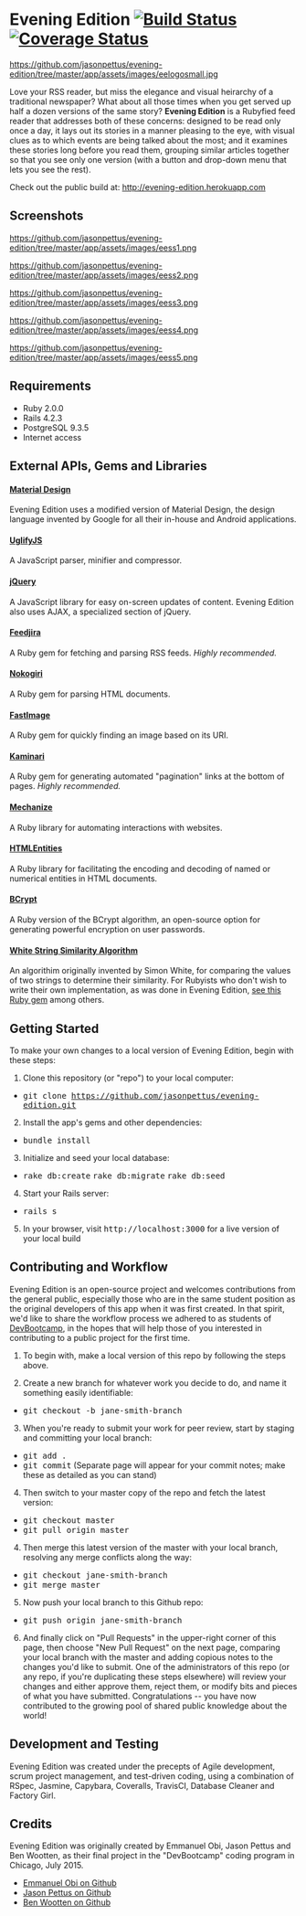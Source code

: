 # Evening Edition [![Build Status](https://travis-ci.org/jasonpettus/evening-edition.svg?branch=master)](https://travis-ci.org/jasonpettus/evening-edition) [![Coverage Status](https://coveralls.io/repos/jasonpettus/evening-edition/badge.svg?branch=master&service=github)](https://coveralls.io/github/jasonpettus/evening-edition?branch=master)

https://github.com/jasonpettus/evening-edition/tree/master/app/assets/images/eelogosmall.jpg

Love your RSS reader, but miss the elegance and visual heirarchy of a traditional newspaper? What about all those times when you get served up half a dozen versions of the same story? **Evening Edition** is a Rubyfied feed reader that addresses both of these concerns: designed to be read only once a day, it lays out its stories in a manner pleasing to the eye, with visual clues as to which events are being talked about the most; and it examines these stories long before you read them, grouping similar articles together so that you see only one version (with a button and drop-down menu that lets you see the rest).

Check out the public build at: http://evening-edition.herokuapp.com

## Screenshots

https://github.com/jasonpettus/evening-edition/tree/master/app/assets/images/eess1.png

https://github.com/jasonpettus/evening-edition/tree/master/app/assets/images/eess2.png

https://github.com/jasonpettus/evening-edition/tree/master/app/assets/images/eess3.png

https://github.com/jasonpettus/evening-edition/tree/master/app/assets/images/eess4.png

https://github.com/jasonpettus/evening-edition/tree/master/app/assets/images/eess5.png

## Requirements
- Ruby 2.0.0
- Rails 4.2.3
- PostgreSQL 9.3.5
- Internet access

## External APIs, Gems and Libraries

#### [Material Design](http://www.google.com/design/spec/material-design/introduction.html)
Evening Edition uses a modified version of Material Design, the design language invented by Google for all their in-house and Android applications.

#### [UglifyJS](https://github.com/mishoo/UglifyJS2)
A JavaScript parser, minifier and compressor.

#### [jQuery](https://jquery.com/)
A JavaScript library for easy on-screen updates of content. Evening Edition also uses AJAX, a specialized section of jQuery.

#### [Feedjira](http://feedjira.com/)
A Ruby gem for fetching and parsing RSS feeds. *Highly recommended.*

#### [Nokogiri](http://www.nokogiri.org/)
A Ruby gem for parsing HTML documents.

#### [FastImage](https://github.com/sdsykes/fastimage)
A Ruby gem for quickly finding an image based on its URI.

#### [Kaminari](https://github.com/amatsuda/kaminari)
A Ruby gem for generating automated "pagination" links at the bottom of pages. *Highly recommended.*

#### [Mechanize](https://github.com/sparklemotion/mechanize)
A Ruby library for automating interactions with websites.

#### [HTMLEntities](https://github.com/threedaymonk/htmlentities)
A Ruby library for facilitating the encoding and decoding of named or numerical entities in HTML documents.

#### [BCrypt](https://github.com/codahale/bcrypt-ruby)
A Ruby version of the BCrypt algorithm, an open-source option for generating powerful encryption on user passwords.

#### [White String Similarity Algorithm](http://www.catalysoft.com/articles/StrikeAMatch.html)
An algorithim originally invented by Simon White, for comparing the values of two strings to determine their similarity. For Rubyists who don't wish to write their own implementation, as was done in Evening Edition, [see this Ruby gem](https://github.com/jfairbank/whitesimilarity) among others.

## Getting Started

To make your own changes to a local version of Evening Edition, begin with these steps:

1. Clone this repository (or "repo") to your local computer:
  - <tt>git clone https://github.com/jasonpettus/evening-edition.git</tt>
2. Install the app's gems and other dependencies:
  - <tt>bundle install</tt>
3. Initialize and seed your local database:
  - <tt>rake db:create</tt> <tt>rake db:migrate</tt> <tt>rake db:seed</tt>
4. Start your Rails server:
  - <tt>rails s</tt>
5. In your browser, visit <tt>http://localhost:3000</tt> for a live version of your local build

## Contributing and Workflow

Evening Edition is an open-source project and welcomes contributions from the general public, especially those who are in the same student position as the original developers of this app when it was first created. In that spirit, we'd like to share the workflow process we adhered to as students of [DevBootcamp](http://www.devbootcamp.com), in the hopes that will help those of you interested in contributing to a public project for the first time.

1. To begin with, make a local version of this repo by following the steps above.

2. Create a new branch for whatever work you decide to do, and name it something easily identifiable:

  - <tt>git checkout -b jane-smith-branch</tt>

3. When you're ready to submit your work for peer review, start by staging and committing your local branch:

  - <tt>git add .</tt>
  - <tt>git commit</tt> (Separate page will appear for your commit notes; make these as detailed as you can stand)

4. Then switch to your master copy of the repo and fetch the latest version:

  - <tt>git checkout master</tt>
  - <tt>git pull origin master</tt>

4. Then merge this latest version of the master with your local branch, resolving any merge conflicts along the way:

  - <tt>git checkout jane-smith-branch</tt>
  - <tt>git merge master</tt>

5. Now push your local branch to this Github repo:

  - <tt>git push origin jane-smith-branch</tt>

6. And finally click on "Pull Requests" in the upper-right corner of this page, then choose "New Pull Request" on the next page, comparing your local branch with the master and adding copious notes to the changes you'd like to submit. One of the administrators of this repo (or any repo, if you're duplicating these steps elsewhere) will review your changes and either
approve them, reject them, or modify bits and pieces of what you have submitted. Congratulations -- you have now contributed to the growing pool of shared public knowledge about the world!

## Development and Testing

Evening Edition was created under the precepts of Agile development, scrum project management, and test-driven coding, using a combination of RSpec, Jasmine, Capybara, Coveralls, TravisCI, Database Cleaner and Factory Girl.

## Credits

Evening Edition was originally created by Emmanuel Obi, Jason Pettus and Ben Wootten, as their final project in the "DevBootcamp" coding program in Chicago, July 2015.

- [Emmanuel Obi on Github](https://github.com/withtwoemms)
- [Jason Pettus on Github](https://github.com/jasonpettus)
- [Ben Wootten on Github](https://github.com/bwootten)
